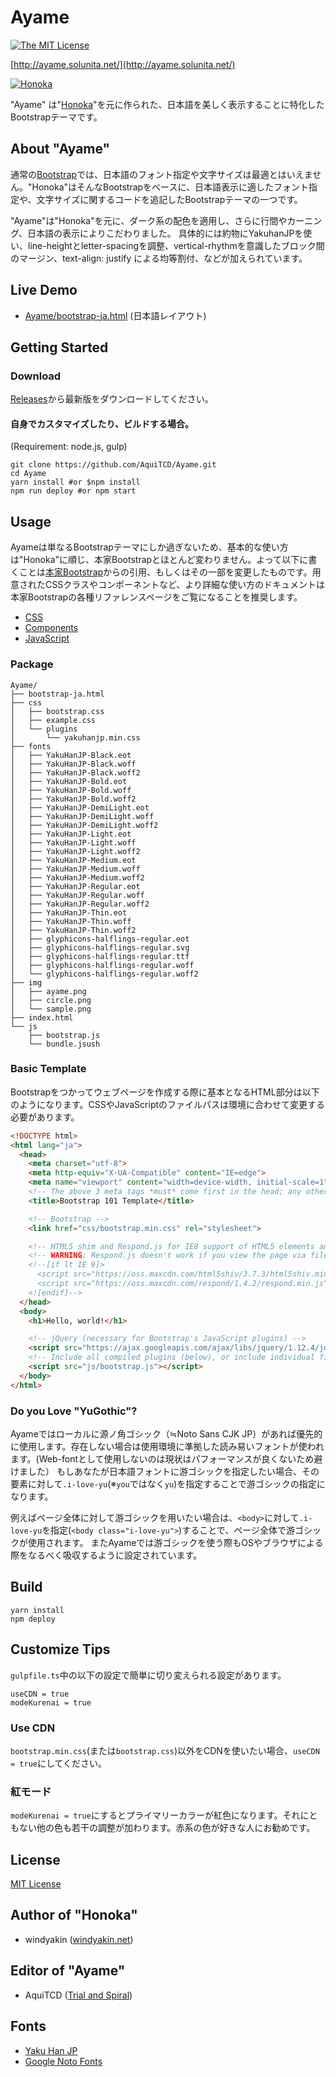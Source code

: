 # Ayame

[![The MIT License](https://img.shields.io/badge/license-MIT-blue.svg)](LICENSE)

[http://ayame.solunita.net/](http://ayame.solunita.net/)

[![Honoka](docs/assets/img/sample.png)](http://honokak.osaka/)

"Ayame" は"[Honoka](https://github.com/windyakin/Honoka)"を元に作られた、日本語を美しく表示することに特化したBootstrapテーマです。

## About "Ayame"

通常の[Bootstrap](http://getbootstrap.com/)では、日本語のフォント指定や文字サイズは最適とはいえません。"Honoka"はそんなBootstrapをベースに、日本語表示に適したフォント指定や、文字サイズに関するコードを追記したBootstrapテーマの一つです。

"Ayame"は"Honoka"を元に、ダーク系の配色を適用し、さらに行間やカーニング、日本語の表示によりこだわりました。
具体的には約物にYakuhanJPを使い、line-heightとletter-spacingを調整、vertical-rhythmを意識したブロック間のマージン、text-align: justify による均等割付、などが加えられています。

## Live Demo

 * [Ayame/bootstrap-ja.html](http://dev.solunita.net/ayame/bootstrap-ja.html) (日本語レイアウト)

## Getting Started

### Download

[Releases](https://github.com/AquiTCD/Ayame/releases)から最新版をダウンロードしてください。

#### 自身でカスタマイズしたり、ビルドする場合。
(Requirement: node.js, gulp)

```
git clone https://github.com/AquiTCD/Ayame.git
cd Ayame
yarn install #or $npm install
npm run deploy #or npm start
```

## Usage

Ayameは単なるBootstrapテーマにしか過ぎないため、基本的な使い方は"Honoka"に順じ、本家Bootstrapとほとんど変わりません。よって以下に書くことは[本家Bootstrap](http://getbootstrap.com/getting-started/)からの引用、もしくはその一部を変更したものです。用意されたCSSクラスやコンポーネントなど、より詳細な使い方のドキュメントは本家Bootstrapの各種リファレンスページをご覧になることを推奨します。

 * [CSS](http://getbootstrap.com/css/)
 * [Components](http://getbootstrap.com/components/)
 * [JavaScript](http://getbootstrap.com/javascript/)

### Package

<!-- 配布しているzipファイルの内容物は以下のとおりです。``bootstrap.min.*``といったように、ファイル名に``min``がつくファイルは、改行やインデント・スペーシングをなくした(minifyされた)コードで、ユーザがウェブページを読み込む際の転送量を少なくすることができます。通常はこの``bootstrap.min.*``を使うことをおすすめします。 -->

```
Ayame/
├── bootstrap-ja.html
├── css
│   ├── bootstrap.css
│   ├── example.css
│   └── plugins
│       └── yakuhanjp.min.css
├── fonts
│   ├── YakuHanJP-Black.eot
│   ├── YakuHanJP-Black.woff
│   ├── YakuHanJP-Black.woff2
│   ├── YakuHanJP-Bold.eot
│   ├── YakuHanJP-Bold.woff
│   ├── YakuHanJP-Bold.woff2
│   ├── YakuHanJP-DemiLight.eot
│   ├── YakuHanJP-DemiLight.woff
│   ├── YakuHanJP-DemiLight.woff2
│   ├── YakuHanJP-Light.eot
│   ├── YakuHanJP-Light.woff
│   ├── YakuHanJP-Light.woff2
│   ├── YakuHanJP-Medium.eot
│   ├── YakuHanJP-Medium.woff
│   ├── YakuHanJP-Medium.woff2
│   ├── YakuHanJP-Regular.eot
│   ├── YakuHanJP-Regular.woff
│   ├── YakuHanJP-Regular.woff2
│   ├── YakuHanJP-Thin.eot
│   ├── YakuHanJP-Thin.woff
│   ├── YakuHanJP-Thin.woff2
│   ├── glyphicons-halflings-regular.eot
│   ├── glyphicons-halflings-regular.svg
│   ├── glyphicons-halflings-regular.ttf
│   ├── glyphicons-halflings-regular.woff
│   └── glyphicons-halflings-regular.woff2
├── img
│   ├── ayame.png
│   ├── circle.png
│   └── sample.png
├── index.html
└── js
    ├── bootstrap.js
    └── bundle.jsush
```

### Basic Template

Bootstrapをつかってウェブページを作成する際に基本となるHTML部分は以下のようになります。CSSやJavaScriptのファイルパスは環境に合わせて変更する必要があります。

```html
<!DOCTYPE html>
<html lang="ja">
  <head>
    <meta charset="utf-8">
    <meta http-equiv="X-UA-Compatible" content="IE=edge">
    <meta name="viewport" content="width=device-width, initial-scale=1">
    <!-- The above 3 meta tags *must* come first in the head; any other head content must come *after* these tags -->
    <title>Bootstrap 101 Template</title>

    <!-- Bootstrap -->
    <link href="css/bootstrap.min.css" rel="stylesheet">

    <!-- HTML5 shim and Respond.js for IE8 support of HTML5 elements and media queries -->
    <!-- WARNING: Respond.js doesn't work if you view the page via file:// -->
    <!--[if lt IE 9]>
      <script src="https://oss.maxcdn.com/html5shiv/3.7.3/html5shiv.min.js"></script>
      <script src="https://oss.maxcdn.com/respond/1.4.2/respond.min.js"></script>
    <![endif]-->
  </head>
  <body>
    <h1>Hello, world!</h1>

    <!-- jQuery (necessary for Bootstrap's JavaScript plugins) -->
    <script src="https://ajax.googleapis.com/ajax/libs/jquery/1.12.4/jquery.min.js"></script>
    <!-- Include all compiled plugins (below), or include individual files as needed -->
    <script src="js/bootstrap.js"></script>
  </body>
</html>
```

### Do you Love "YuGothic"?

Ayameではローカルに源ノ角ゴシック（≒Noto Sans CJK JP）があれば優先的に使用します。存在しない場合は使用環境に準拠した読み易いフォントが使われます。(Web-fontとして使用しないのは現状はパフォーマンスが良くないため避けました）
もしあなたが日本語フォントに游ゴシックを指定したい場合、その要素に対して`.i-love-yu`(※`you`ではなく`yu`)を指定することで游ゴシックの指定になります。

例えばページ全体に対して游ゴシックを用いたい場合は、`<body>`に対して`.i-love-yu`を指定(`<body class="i-love-yu">`)することで、ページ全体で游ゴシックが使用されます。
またAyameでは游ゴシックを使う際もOSやブラウザによる際をなるべく吸収するように設定されています。

## Build

```
yarn install
npm deploy
```

## Customize Tips
`gulpfile.ts`中の以下の設定で簡単に切り変えられる設定があります。
```ts:
useCDN = true
modeKurenai = true
```

### Use CDN
`bootstrap.min.css`(または`bootstrap.css`)以外をCDNを使いたい場合、`useCDN = true`にしてください。

### 紅モード
`modeKurenai = true`にするとプライマリーカラーが紅色になります。それにともない他の色も若干の調整が加わります。赤系の色が好きな人にお勧めです。

## License

[MIT License](LICENSE)

## Author of "Honoka"

- windyakin ([windyakin.net](http://windyakin.net/))

## Editor of "Ayame"

- AquiTCD ([Trial and Spiral](http://blog.solunita.net/))

## Fonts

- [Yaku Han JP](https://qrac.github.io/yakuhanjp/)
- [Google Noto Fonts](https://www.google.com/get/noto/)
